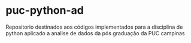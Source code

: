 # puc-python-ad
Repositorio destinados aos códigos implementados para a disciplina de python aplicado a analise de dados da pós graduação da PUC campinas
